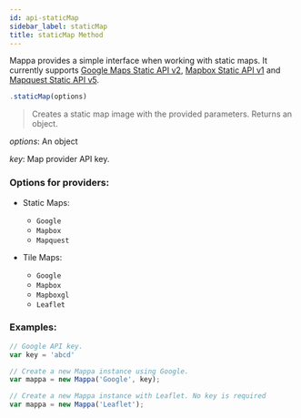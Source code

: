 ```yaml
---
id: api-staticMap
sidebar_label: staticMap
title: staticMap Method
---
```


Mappa provides a simple interface when working with static maps. It currently supports [Google Maps Static API v2](https://developers.google.com/maps/documentation/static-maps/), [Mapbox Static API v1](https://www.mapbox.com/api-documentation/#styles) and [Mapquest Static API v5](https://developer.mapquest.com/documentation/static-map-api/v5/).

```javascript
.staticMap(options)
```
> Creates a static map image with the provided parameters. Returns an object.

*options*: An object 

*key*: Map provider API key.

### Options for providers:
  + Static Maps:
    - `Google`
    - `Mapbox`
    - `Mapquest`

  + Tile Maps:
    - `Google`
    - `Mapbox`
    - `Mapboxgl`
    - `Leaflet`

### Examples:
```javascript
// Google API key.
var key = 'abcd'

// Create a new Mappa instance using Google.
var mappa = new Mappa('Google', key);
```

```javascript
// Create a new Mappa instance with Leaflet. No key is required
var mappa = new Mappa('Leaflet');
```